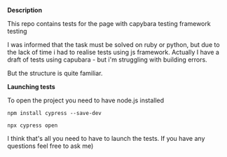 **Description**

This repo contains tests for the page with capybara testing framework testing

I was informed that the task must be solved on ruby or python, but due to the lack of time i had to realise tests using js framework. 
Actually I have a draft of tests using capubara - but i'm struggling with building errors.

But the structure is quite familiar.

**Launching tests**

To open the project you need to have node.js installed

```
npm install cypress --save-dev
```

```
npx cypress open
```

I think that's all you need to have to launch the tests.
If you have any questions feel free to ask me)
